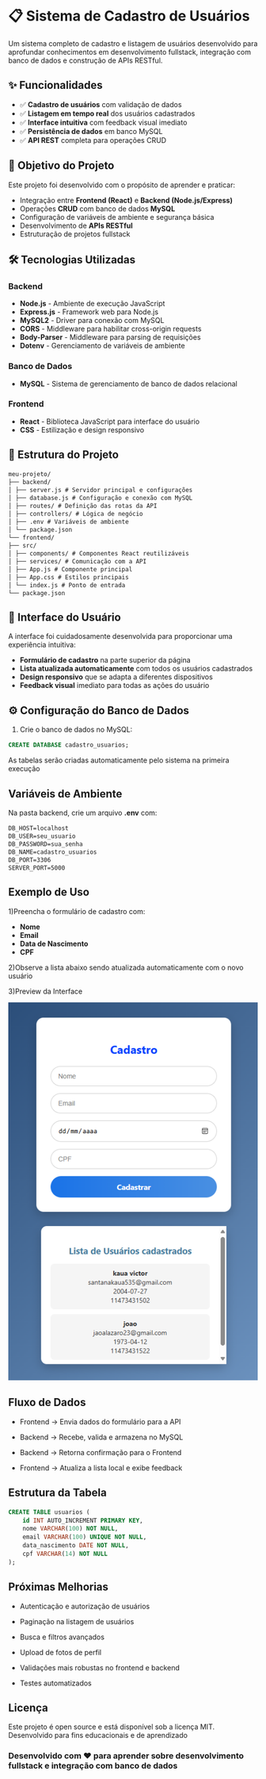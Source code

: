 # 📋 Sistema de Cadastro de Usuários

Um sistema completo de cadastro e listagem de usuários desenvolvido para aprofundar conhecimentos em desenvolvimento fullstack, integração com banco de dados e construção de APIs RESTful.

## ✨ Funcionalidades

- ✅ **Cadastro de usuários** com validação de dados
- ✅ **Listagem em tempo real** dos usuários cadastrados
- ✅ **Interface intuitiva** com feedback visual imediato
- ✅ **Persistência de dados** em banco MySQL
- ✅ **API REST** completa para operações CRUD

## 🎯 Objetivo do Projeto

Este projeto foi desenvolvido com o propósito de aprender e praticar:
- Integração entre **Frontend (React)** e **Backend (Node.js/Express)**
- Operações **CRUD** com banco de dados **MySQL**
- Configuração de variáveis de ambiente e segurança básica
- Desenvolvimento de **APIs RESTful**
- Estruturação de projetos fullstack

## 🛠️ Tecnologias Utilizadas

### Backend
- **Node.js** - Ambiente de execução JavaScript
- **Express.js** - Framework web para Node.js
- **MySQL2** - Driver para conexão com MySQL
- **CORS** - Middleware para habilitar cross-origin requests
- **Body-Parser** - Middleware para parsing de requisições
- **Dotenv** - Gerenciamento de variáveis de ambiente

### Banco de Dados
- **MySQL** - Sistema de gerenciamento de banco de dados relacional

### Frontend
- **React** - Biblioteca JavaScript para interface do usuário
- **CSS** - Estilização e design responsivo

## 📁 Estrutura do Projeto
```
meu-projeto/
├── backend/
│ ├── server.js # Servidor principal e configurações
│ ├── database.js # Configuração e conexão com MySQL
│ ├── routes/ # Definição das rotas da API
│ ├── controllers/ # Lógica de negócio
│ ├── .env # Variáveis de ambiente
│ └── package.json
└── frontend/
├── src/
│ ├── components/ # Componentes React reutilizáveis
│ ├── services/ # Comunicação com a API
│ ├── App.js # Componente principal
│ ├── App.css # Estilos principais
│ └── index.js # Ponto de entrada
└── package.json
```

## 🎨 Interface do Usuário

A interface foi cuidadosamente desenvolvida para proporcionar uma experiência intuitiva:

- **Formulário de cadastro** na parte superior da página
- **Lista atualizada automaticamente** com todos os usuários cadastrados
- **Design responsivo** que se adapta a diferentes dispositivos
- **Feedback visual** imediato para todas as ações do usuário

## ⚙️ Configuração do Banco de Dados

1. Crie o banco de dados no MySQL:

```sql
CREATE DATABASE cadastro_usuarios;
```
As tabelas serão criadas automaticamente pelo sistema na primeira execução

## Variáveis de Ambiente
Na pasta backend, crie um arquivo **.env** com:
```
DB_HOST=localhost
DB_USER=seu_usuario
DB_PASSWORD=sua_senha
DB_NAME=cadastro_usuarios
DB_PORT=3306
SERVER_PORT=5000
```
## Exemplo de Uso
1)Preencha o formulário de cadastro com:
- **Nome**
- **Email**
- **Data de Nascimento**
- **CPF**

2)Observe a lista abaixo sendo atualizada automaticamente com o novo usuário

3)Preview da Interface

![Tela de Cadastro](./frontend/img_captura/tela_exemplo.png)


## Fluxo de Dados
- Frontend → Envia dados do formulário para a API

- Backend → Recebe, valida e armazena no MySQL

- Backend → Retorna confirmação para o Frontend

- Frontend → Atualiza a lista local e exibe feedback

## Estrutura da Tabela
```sql
CREATE TABLE usuarios (
    id INT AUTO_INCREMENT PRIMARY KEY,
    nome VARCHAR(100) NOT NULL,
    email VARCHAR(100) UNIQUE NOT NULL,
    data_nascimento DATE NOT NULL,
    cpf VARCHAR(14) NOT NULL
);
```
## Próximas Melhorias
- Autenticação e autorização de usuários

- Paginação na listagem de usuários

- Busca e filtros avançados

- Upload de fotos de perfil

- Validações mais robustas no frontend e backend

- Testes automatizados

## Licença
Este projeto é open source e está disponível sob a licença MIT. Desenvolvido para fins educacionais e de aprendizado

### Desenvolvido com ❤️ para aprender sobre desenvolvimento fullstack e integração com banco de dados
